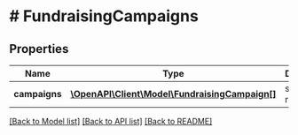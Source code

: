 # # FundraisingCampaigns

## Properties

Name | Type | Description | Notes
------------ | ------------- | ------------- | -------------
**campaigns** | [**\OpenAPI\Client\Model\FundraisingCampaign[]**](FundraisingCampaign.md) | search results | [optional]

[[Back to Model list]](../../README.md#models) [[Back to API list]](../../README.md#endpoints) [[Back to README]](../../README.md)
